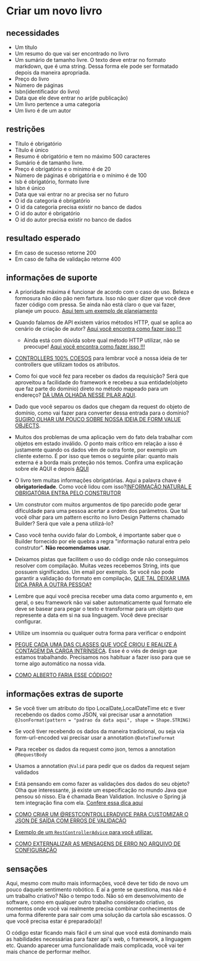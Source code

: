 # Criar um novo livro

## necessidades

* Um título
* Um resumo do que vai ser encontrado no livro
* Um sumário de tamanho livre. O texto deve entrar no formato markdown, que é uma string. Dessa forma ele pode ser formatado depois da maneira apropriada.
* Preço do livro
* Número de páginas
* Isbn(identificador do livro)
* Data que ele deve entrar no ar(de publicação)
* Um livro pertence a uma categoria
* Um livro é de um autor

## restrições

* Título é obrigatório
* Título é único
* Resumo é obrigatório e tem no máximo 500 caracteres
* Sumário é de tamanho livre. 
* Preço é obrigatório e o mínimo é de 20
* Número de páginas é obrigatória e o mínimo é de 100
* Isb é obrigatório, formato livre
* Isbn é único
* Data que vai entrar no ar precisa ser no futuro
* O id da categoria é obrigatório
* O id da categoria precisa existir no banco de dados
* O id do autor é obrigatório
* O id do autor precisa existir no banco de dados

## resultado esperado
* Em caso de sucesso retorne 200
* Em caso de falha de validação retorne 400

## informações de suporte

* A prioridade máxima é funcionar de acordo com o caso de uso. Beleza e formosura não dão pão nem fartura. Isso não quer dizer que você deve fazer código com pressa. Se ainda não está claro o que vai fazer, planeje um pouco. [Aqui tem um exemplo de planejamento](../informacao_suporte/planeje-um-pouco.md)

* Quando falamos de API existem vários métodos HTTP, qual se aplica ao cenário de criação de autor? [Aqui você encontra como fazer isso !!!](../informacao_suporte/rest-methods.md)

  * Ainda está com dúvida sobre qual método HTTP utilizar, não se preocupe! [Aqui você encontra como fazer isso !!!](../informacao_suporte/rest-post.md)

* [CONTROLLERS 100% COESOS](../informacao-suporte-design/controllers-100-coesos.md) para lembrar você a nossa ideia de ter controllers que utilizam todos os atributos.

* Como foi que você fez para receber os dados da requisição? Será que aproveitou a facilidade do framework e recebeu a sua entidade(objeto que faz parte do domínio) direto no método mapeado para um endereço? [DÁ UMA OLHADA NESSE PILAR AQUI](../informacao_suporte/recebe-dados-requisicao.md).

* Dado que você separou os dados que chegam da request do objeto de domínio, como vai fazer para converter dessa entrada para o domínio? [SUGIRO OLHAR UM POUCO SOBRE NOSSA IDEIA DE FORM VALUE OBJECTS](../informacao_suporte/conversao-para-dominio.md).

* Muitos dos problemas de uma aplicação vem do fato dela trabalhar com objetos em estado inválido. O ponto mais crítico em relação a isso é justamente quando os dados vêm de outra fonte, por exemplo um cliente externo. É por isso que temos o seguinte pilar: quanto mais externa é a borda mais proteção nós temos. Confira uma explicação sobre ele AQUI e depois [AQUI](../informacao_suporte/protegemos-as-bordas.md)

* O livro tem muitas informações obrigatórias. Aqui a palavra chave é **obrigatoriedade**. Como você lidou com isso?[INFORMAÇÃO NATURAL E OBRIGATÓRIA ENTRA PELO CONSTRUTOR](../informacao-suporte-design/construtor-para-informacao-natural.md)

* Um construtor com muitos argumentos de tipo parecido pode gerar dificuldade para uma pessoa acertar a ordem dos parâmetros. Que tal você olhar para um pattern escrito no livro Design Patterns chamado Builder? Será que vale a pena utilizá-lo?
 * Caso você tenha ouvido falar do Lombok, é importante saber que o Builder fornecido por ele quebra a regra "informação natural entra pelo construtor". **Não recomendamos usar.** 

* Deixamos pistas que facilitem o uso do código onde não conseguimos resolver com compilação. Muitas vezes recebemos String, ints que possuem significados. Um email por exemplo. Se você não pode garantir a validação do formato em compilação, [QUE TAL DEIXAR UMA DICA PARA A OUTRA PESSOA?](../informacao-suporte-design/deixe-pistas-para-as-pessoas.md)

* Lembre que aqui você precisa receber uma data como argumento e, em geral, o seu framework não vai saber automaticamente qual formato ele deve se basear para pegar o texto e transformar para um objeto que represente a data em si na sua linguagem. Você deve precisar configurar.

* Utilize um insomnia ou qualquer outra forma para verificar o endpoint

* [PEGUE CADA UMA DAS CLASSES QUE VOCÊ CRIOU E REALIZE A CONTAGEM DA CARGA INTRÍNSECA](../informacao-suporte-design/treino-contagem-carga-intrinseca.md). Esse é o viés de design que estamos trabalhando. Precisamos nos habituar a fazer isso para que se torne algo automático na nossa vida.

* [COMO ALBERTO FARIA ESSE CÓDIGO?](https://github.com/asouza/jornada-deveficiente-casa-do-codigo/commit/ad06e72efe9ac775667936a736e3ce633c408d02)

## informações extras de suporte

* Se você tiver um atributo do tipo LocalDate,LocalDateTime etc e tiver recebendo os dados como JSON, vai precisar usar a annotation ```@JsonFormat(pattern = "padrao da data aqui", shape = Shape.STRING)​```

* Se você tiver recebendo os dados da maneira tradicional, ou seja via form-url-encoded vai precisar usar a annotation ```@DateTimeFormat```

* Para receber os dados da request como json, temos a annotation ```@RequestBody```

* Usamos a annotation ```@Valid``` para pedir que os dados da request sejam validados

* Está pensando em como fazer as validações dos dados do seu objeto? Olha que interessante, já existe um especificação no mundo Java que pensou só nisso. Ela é chamada Bean Validation. Inclusive o Spring já tem integração fina com ela. [Confere essa dica aqui](../informacao_suporte/bean-validation.md)

* [COMO CRIAR UM @RESTCONTROLLERADVICE PARA CUSTOMIZAR O JSON DE SAÍDA COM ERROS DE VALIDAÇÃO](../informacao_suporte/error-spring.md)

* [Exemplo de um ```RestControllerAdvice``` para você utilizar.](https://github.com/asouza/jornada-deveficiente-casa-do-codigo/blob/master/src/main/java/com/deveficiente/casadocodigov2/compartilhado/ValidationErrorHandler.java) 

* [COMO EXTERNALIZAR AS MENSAGENS DE ERRO NO ARQUIVO DE CONFIGURAÇÃO](../informacao_suporte/externaliza-mensagens-properties.md)

## sensações

Aqui, mesmo com muito mais informações, você deve ter tido de novo um pouco daquele sentimento robótico. E aí a gente se questiona, mas não é um trabalho criativo? Não o tempo todo. Não só em desenvolvimento de software, como em qualquer outro trabalho considerado criativo, os momentos onde você vai realmente precisa combinar conhecimentos de uma forma diferente para sair com uma solução da cartola são escassos. O que você precisa estar é preparado(a)! 

O código estar ficando mais fácil é um sinal que você está dominando mais as habilidades necessárias para fazer api's web, o framework, a linguagem etc. Quando aparecer uma funcionalidade mais complicada, você vai ter mais chance de performar melhor.
